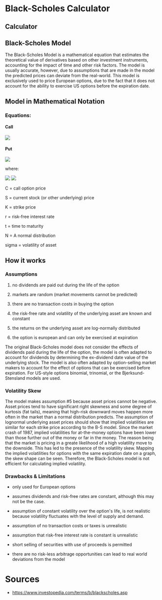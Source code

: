 # Black-Scholes Calculator

## Calculator




## Black-Scholes Model

The Black-Scholes Model is a mathematical equation that estimates the theoretical value of derivatives based on other
investment instruments, accounting for the impact of time and other risk factors. The model is usually accurate,
however, due to assumptions that are made in the model the predicted prices can deviate from the real-world. This model
is exclusively used to price European options, due to the fact that it does not account for the ability to exercise US
options before the expiration date.

## Model in Mathematical Notation

### Equations:

#### Call
<img src="https://latex.codecogs.com/svg.image?\color{white}C&space;=&space;SN&space;(d_{1})&space;-&space;Ke^{-rt}N(d_{2})">

#### Put

<img src="https://latex.codecogs.com/svg.image?P&space;=&space;N(-d_{2})Ke^{-rT}&space;-&space;N(-d_{1})S_{0}">

where:

<img src="https://latex.codecogs.com/svg.image?\color{white}d_{1}&space;=&space;\frac{ln_{S}^{K}&space;&plus;&space;(r&space;&plus;&space;\frac{\sigma&space;^{2}}{2}t)}{\sigma&space;_{s}\sqrt{t}}&space;">

<img src="https://latex.codecogs.com/svg.image?\color{white}d_{2}&space;=&space;d_{1}&space;-&space;\sigma&space;_{s}\sqrt{t}&space;&space;&space;">

C = call option price


S = current stock (or other underlying) price


K = strike price


r = risk-free interest rate


t = time to maturity


N = A normal distribution

sigma = volatility of asset


## How it works

### Assumptions

1. no dividends are paid out during the life of the option

2. markets are random (market movements cannot be predicted)

3. there are no transaction costs in buying the option

4. the risk-free rate and volatility of the underlying asset are known and constant

5. the returns on the underlying asset are log-normally distributed

6. the option is european and can only be exercised at expiration


The original Black-Scholes model does not consider the effects of dividends paid during the life of the option, the
model is often adapted to account for dividends by determining the ex-dividend date value of the underlying stock. The
model is also often adapted by option-selling market makers to account for the effect of options that can be exercised
before expiration. For US-style options binomial, trinomial, or the Bjerksund-Stensland models are used.

### Volatility Skew

The model makes assumption #5 because asset prices cannot be negative. Asset prices tend to have significant right
skewness and some degree of kurtosis (fat tails), meaning that high-risk downward moves happen more often in the market
than a normal distribution predicts. The assumption of lognormal underlying asset prices should show that implied
volatilities are similar for each strike price according to the B-S model. Since the market crash of 1987, implied
volatilities for at-the-money options have been lower than those further out of the money or far in the money. The
reason being that the market is pricing in a greate likelihood of a high volatility move to the downside. This has led
to the presence of the volatility skew. Mapping the implied volatilities for options with the same expiration date on a
graph, the skew shape can be seen. Therefore, the Black-Scholes model is not efficient for calculating implied
volatility.




### Drawbacks & Limitations

* only used for European options

* assumes dividends and risk-free rates are constant, although this may not be the case.

* assumption of constant volatility over the option's life, is not realistic because volatility fluctuates with the
level of supply and demand.

* assumption of no transaction costs or taxes is unrealistic

* assumption that risk-free interest rate is constant is unrealistic

* short selling of securities with use of proceeds is permitted

* there are no risk-less arbitrage opportunities can lead to real world deviations from the model

# Sources

* https://www.investopedia.com/terms/b/blackscholes.asp

